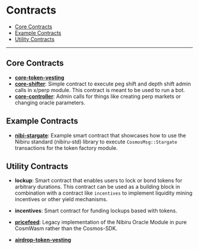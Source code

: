 # Contracts               <!-- omit in toc -->

- [Core Contracts](#core-contracts)
- [Example Contracts](#example-contracts)
- [Utility Contracts](#utility-contracts)

---

## Core Contracts

- [**core-token-vesting**](./core-token-vesting/README.md)
- [**core-shifter**](./core-shifter/README.md): Simple contract to execute peg shift
  and depth shift admin calls in x/perp module. This contract is meant to be used
  to run a bot.
- [**core-controller**](./core-controller): Admin calls for things like creating
  perp markets or changing oracle parameters.

## Example Contracts 

- [**nibi-stargate**](./nibi-stargate/README.md): Example smart contract that showcases how to use the Nibiru standard (nibiru-std) library to execute `CosmosMsg::Stargate` transactions for the token factory module.

## Utility Contracts

- **lockup**: Smart contract that enables users to lock or bond tokens for arbitrary durations. This contract can be used as a building block in combination with a contract like `incentives` to implement liquidity mining incentives or other yield mechanisms. 

- **incentives**: Smart contract for funding lockups based with tokens.


- [**pricefeed**](./pricefeed): Legacy implementation of the Nibiru Oracle Module in pure
  CosmWasm rather than the Cosmos-SDK.

- [**airdrop-token-vesting**](./airdrop-token-vesting/README.md)